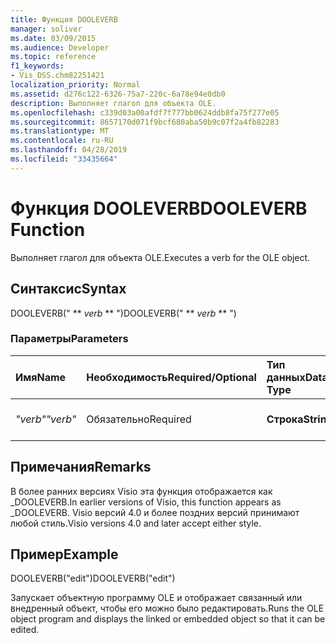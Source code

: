 ```yaml
---
title: Функция DOOLEVERB
manager: soliver
ms.date: 03/09/2015
ms.audience: Developer
ms.topic: reference
f1_keywords:
- Vis_DSS.chm82251421
localization_priority: Normal
ms.assetid: d276c122-6326-75a7-220c-6a78e94e0db0
description: Выполняет глагол для объекта OLE.
ms.openlocfilehash: c339d03a00afdf7f777bb0624ddb8fa75f277e05
ms.sourcegitcommit: 8657170d071f9bcf680aba50b9c07f2a4fb82283
ms.translationtype: MT
ms.contentlocale: ru-RU
ms.lasthandoff: 04/28/2019
ms.locfileid: "33435664"
---
```

# <a name="dooleverb-function"></a><span data-ttu-id="e8f5a-103">Функция DOOLEVERB</span><span class="sxs-lookup"><span data-stu-id="e8f5a-103">DOOLEVERB Function</span></span>

<span data-ttu-id="e8f5a-104">Выполняет глагол для объекта OLE.</span><span class="sxs-lookup"><span data-stu-id="e8f5a-104">Executes a verb for the OLE object.</span></span>
  
## <a name="syntax"></a><span data-ttu-id="e8f5a-105">Синтаксис</span><span class="sxs-lookup"><span data-stu-id="e8f5a-105">Syntax</span></span>

<span data-ttu-id="e8f5a-106">DOOLEVERB(" \*\* *verb* \*\* ")</span><span class="sxs-lookup"><span data-stu-id="e8f5a-106">DOOLEVERB(" \*\* *verb* \*\* ")</span></span> 
  
### <a name="parameters"></a><span data-ttu-id="e8f5a-107">Параметры</span><span class="sxs-lookup"><span data-stu-id="e8f5a-107">Parameters</span></span>

|<span data-ttu-id="e8f5a-108">**Имя**</span><span class="sxs-lookup"><span data-stu-id="e8f5a-108">**Name**</span></span>|<span data-ttu-id="e8f5a-109">**Необходимость**</span><span class="sxs-lookup"><span data-stu-id="e8f5a-109">**Required/Optional**</span></span>|<span data-ttu-id="e8f5a-110">**Тип данных**</span><span class="sxs-lookup"><span data-stu-id="e8f5a-110">**Data Type**</span></span>|<span data-ttu-id="e8f5a-111">**Описание**</span><span class="sxs-lookup"><span data-stu-id="e8f5a-111">**Description**</span></span>|
|:-----|:-----|:-----|:-----|
| <span data-ttu-id="e8f5a-112">_"verb"_</span><span class="sxs-lookup"><span data-stu-id="e8f5a-112">_"verb"_</span></span> <br/> |<span data-ttu-id="e8f5a-113">Обязательно</span><span class="sxs-lookup"><span data-stu-id="e8f5a-113">Required</span></span>  <br/> |<span data-ttu-id="e8f5a-114">**Строка**</span><span class="sxs-lookup"><span data-stu-id="e8f5a-114">**String**</span></span> <br/> |<span data-ttu-id="e8f5a-115">Глагол для выполнения.</span><span class="sxs-lookup"><span data-stu-id="e8f5a-115">The verb to execute.</span></span>  <br/> |
   
## <a name="remarks"></a><span data-ttu-id="e8f5a-116">Примечания</span><span class="sxs-lookup"><span data-stu-id="e8f5a-116">Remarks</span></span>

<span data-ttu-id="e8f5a-117">В более ранних версиях Visio эта функция отображается как _DOOLEVERB.</span><span class="sxs-lookup"><span data-stu-id="e8f5a-117">In earlier versions of Visio, this function appears as _DOOLEVERB.</span></span> <span data-ttu-id="e8f5a-118">Visio версий 4.0 и более поздних версий принимают любой стиль.</span><span class="sxs-lookup"><span data-stu-id="e8f5a-118">Visio versions 4.0 and later accept either style.</span></span> 
  
## <a name="example"></a><span data-ttu-id="e8f5a-119">Пример</span><span class="sxs-lookup"><span data-stu-id="e8f5a-119">Example</span></span>

<span data-ttu-id="e8f5a-120">DOOLEVERB("edit")</span><span class="sxs-lookup"><span data-stu-id="e8f5a-120">DOOLEVERB("edit")</span></span>
  
<span data-ttu-id="e8f5a-121">Запускает объектную программу OLE и отображает связанный или внедренный объект, чтобы его можно было редактировать.</span><span class="sxs-lookup"><span data-stu-id="e8f5a-121">Runs the OLE object program and displays the linked or embedded object so that it can be edited.</span></span>
  


